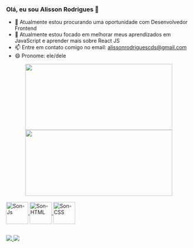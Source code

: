 ### Olá, eu sou Alisson Rodrigues 👋

<!--
**Son-Rodrigues/Son-Rodrigues** is a ✨ _special_ ✨ repository because its `README.md` (this file) appears on your GitHub profile. -->

- 🔭 Atualmente estou procurando uma oportunidade com Desenvolvedor Frontend
- 🌱 Atualmente estou focado em melhorar meus aprendizados em JavaScript e aprender mais sobre React JS
- 📫 Entre em contato comigo no email: alissonrodriguescds@gmail.com
- 😄 Pronome: ele/dele

<div class="center">
  <div align = "center">
  <a href="https://github.com/Son-Rodrigues">
  <img height = "180em" width = "400px" src = "https://github-readme-stats.vercel.app/api?username=Son-Rodrigues&show_icons=true&theme=dracula&include_all_commits=true&count_private=true" />
  <img height = "180em" width = "400px" src = "https://github-readme-stats.vercel.app/api/top-langs/?username=Son-Rodrigues&layout=compact&langs_count=7&theme=dracula" />
</div>
    
<div style = "display: inline_block"> <br>
  <img align = "center" alt = "Son-Js" height = "60" width = "60" src = "https://img.icons8.com/color/480/000000/javascript--v2.png"/>
  <img align = "center" alt = "Son-HTML" height = "60" width = "60" src = "https://img.icons8.com/color/480/000000/html-5--v1.png"/>
  <img align = "center" alt = "Son-CSS" height = "60" width = "60" src = "https://img.icons8.com/color/480/000000/css3.png"/>
</div>

##

<div> 
  <a href = "mailto:alissonrodriguescds@gmail.com"> <img src = "https://img.shields.io/badge/-Gmail-%23333?style=for-the-badge&logo=gmail&logoColor=white" target = "_ blank"> </a>
  <a href="https://www.linkedin.com/in/son-rodrigues/" target="_blank"> <img src = "https://img.shields.io/badge/LinkedIn-0077B5?style=for-the-badge&logo=linkedin&logoColor=white" target =" _ blank "> </a>
</div>
